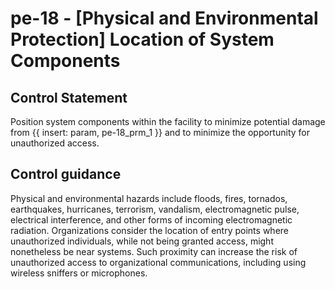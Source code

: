 # pe-18 - \[Physical and Environmental Protection\] Location of System Components

## Control Statement

Position system components within the facility to minimize potential damage from {{ insert: param, pe-18_prm_1 }} and to minimize the opportunity for unauthorized access.

## Control guidance

Physical and environmental hazards include floods, fires, tornados, earthquakes, hurricanes, terrorism, vandalism, electromagnetic pulse, electrical interference, and other forms of incoming electromagnetic radiation. Organizations consider the location of entry points where unauthorized individuals, while not being granted access, might nonetheless be near systems. Such proximity can increase the risk of unauthorized access to organizational communications, including using wireless sniffers or microphones.
